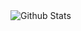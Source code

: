 <!--- - 👋 Hi, I’m @EmanuelaBoros
- 👀 I’m interested in ...
- 🌱 I’m currently learning ...
- 💞️ I’m looking to collaborate on ...
- 📫 How to reach me ...


EmanuelaBoros/EmanuelaBoros is a ✨ special ✨ repository because its `README.md` (this file) appears on your GitHub profile.
You can click the Preview link to take a look at your changes. #### 📊 GitHub Stats :
--->

<img align="left" alt="Github Stats" src="https://github-readme-stats-sigma-five.vercel.app/api/?username=EmanuelaBoros&show_icons=true&hide_border=true&theme=dark" />


